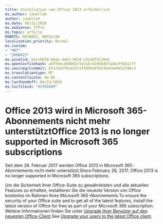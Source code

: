 ```yaml
---
title: Installation von Office 2013 erforderlich
ms.author: janellem
author: janellem
ms.date: 04/21/2020
ms.audience: ITPro
ms.topic: article
ROBOTS: NOINDEX, NOFOLLOW
localization_priority: Normal
ms.custom:
- "907"
- "2000023"
ms.assetid: b1cc6839-6bda-4e63-9d3d-c5e3d7313042
ms.openlocfilehash: a4f59ecd50b92c52e15c4394b467adbaf92b11ff
ms.sourcegitcommit: 631cbb5f03e5371f0995e976536d24e9d13746c3
ms.translationtype: MT
ms.contentlocale: de-DE
ms.lasthandoff: 04/22/2020
ms.locfileid: "43761849"
---
```

# <a name="office-2013-is-no-longer-supported-in-microsoft-365-subscriptions"></a><span data-ttu-id="4d9d2-102">Office 2013 wird in Microsoft 365-Abonnements nicht mehr unterstützt</span><span class="sxs-lookup"><span data-stu-id="4d9d2-102">Office 2013 is no longer supported in Microsoft 365 subscriptions</span></span>

<span data-ttu-id="4d9d2-103">Seit dem 28. Februar 2017 werden Office 2013 in Microsoft 365-Abonnements nicht mehr unterstützt.</span><span class="sxs-lookup"><span data-stu-id="4d9d2-103">Since February 28, 2017, Office 2013 is no longer supported in Microsoft 365 subscriptions.</span></span>
  
<span data-ttu-id="4d9d2-104">Um die Sicherheit Ihrer Office-Suite zu gewährleisten und alle aktuellen Features zu erhalten, installieren Sie die neueste Version von Office kostenlos im Rahmen Ihres Microsoft 365-Abonnements.</span><span class="sxs-lookup"><span data-stu-id="4d9d2-104">To ensure the security of your Office suite and to get all of the latest features, install the latest version of Office for free as part of your Microsoft 365 subscription.</span></span> <span data-ttu-id="4d9d2-105">Weitere Informationen finden Sie unter [Upgrade Ihrer Benutzer auf den neuesten Office-Client](https://docs.microsoft.com/office365/admin/setup/upgrade-users-to-latest-office-client).</span><span class="sxs-lookup"><span data-stu-id="4d9d2-105">See [Upgrade your users to the latest Office client](https://docs.microsoft.com/office365/admin/setup/upgrade-users-to-latest-office-client).</span></span>
  